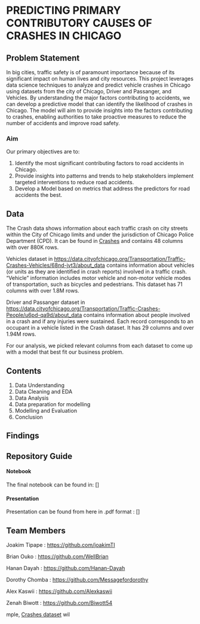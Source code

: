 # PREDICTING PRIMARY CONTRIBUTORY CAUSES OF CRASHES IN CHICAGO

## Problem Statement
In big cities, traffic safety is of paramount importance because of its significant impact on human lives and city resources. This project leverages data science techniques to analyze and predict vehicle crashes in Chicago using datasets from the city of Chicago, Driver and Passanger, and Vehicles. By understanding the major factors contributing to accidents, we can develop a predictive model that can identify the likelihood of crashes in Chicago. The model will aim to provide insights into the factors contributing to crashes, enabling authorities to take proactive measures to reduce the number of accidents and improve road safety.

### Aim
Our primary objectives are to:

1. Identify the most significant contributing factors to road accidents in Chicago.
2. Provide insights into patterns and trends to help stakeholders implement targeted interventions to reduce road accidents.
3. Develop a Model based on metrics that address the predictors for road accidents the best.


## Data
The Crash data shows information about each traffic crash on city streets within the City of Chicago limits and under the jurisdiction of Chicago Police Department (CPD). It can be found in [Crashes](https://data.cityofchicago.org/Transportation/Traffic-Crashes-Crashes/85ca-t3if/about_data) and contains 48 columns with over 880K rows. 

Vehicles dataset in https://data.cityofchicago.org/Transportation/Traffic-Crashes-Vehicles/68nd-jvt3/about_data contains information about vehicles (or units as they are identified in crash reports) involved in a traffic crash. “Vehicle” information includes motor vehicle and non-motor vehicle modes of transportation, such as bicycles and pedestrians. This dataset has 71 columns with over 1.8M rows.

Driver and Passanger dataset in https://data.cityofchicago.org/Transportation/Traffic-Crashes-People/u6pd-qa9d/about_data contains information about people involved in a crash and if any injuries were sustained. Each record corresponds to an occupant in a vehicle listed in the Crash dataset. It has 29 columns and over 1.94M rows.

For our analysis, we picked relevant columns from each dataset to come up with a model that best fit our business problem.

## Contents
1. Data Understanding
2. Data Cleaning and EDA
3. Data Analysis
4. Data preparation for modelling
5. Modelling and Evaluation
6. Conclusion






## Findings





## Repository Guide
#### Notebook
The final notebook can be found in: []

#### Presentation
Presentation can be found from here in .pdf format : []


## Team Members
Joakim Tipape : https://github.com/joakimTI

Brian Ouko : https://github.com/WellBrian

Hanan Dayah : https://github.com/Hanan-Dayah

Dorothy Chomba : https://github.com/Messagefordorothy

Alex Kaswii : https://github.com/Alexkaswii

Zenah Biwott : https://github.com/Biwott54


mple, [Crashes dataset](https://data.cityofchicago.org/Transportation/Traffic-Crashes-Crashes/85ca-t3if) wil

